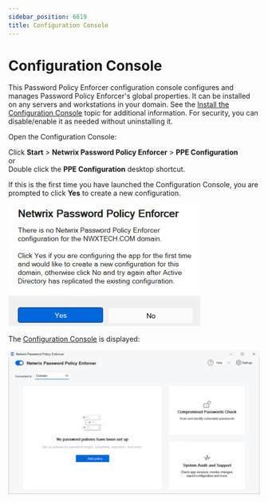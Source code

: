 ```yaml
---
sidebar_position: 6619
title: Configuration Console
---
```


# Configuration Console

This Password Policy Enforcer configuration console configures and manages Password Policy Enforcer's global properties. It can be installed on any servers and workstations in your domain. See the [Install the Configuration Console](../Install/InstallationConfigConsole "Install the Configuration Console") topic for additional information. For security, you can disable/enable it as needed without uninstalling it.

Open the Configuration Console:

Click **Start** > **Netwrix Password Policy Enforcer** > **PPE Configuration**   
or   
Double click the **PPE Configuration** desktop shortcut.

If this is the first time you have launched the Configuration Console, you are prompted to click **Yes** to create a new configuration.

![First start](../../../../../static/images/PasswordPolicyEnforcer_11.0/Content/Resources/Images/PasswordPolicyEnforcer/Admin/Config/PPE1.png "First start")

The [Configuration Console](ConfigConsole "Open the Configuration Console Dashboard topic") is displayed:

![Configuration Console Dashboard](../../../../../static/images/PasswordPolicyEnforcer_11.0/Content/Resources/Images/PasswordPolicyEnforcer/Admin/Config/PPEDashboard.png "Configuration Console Dashboard")